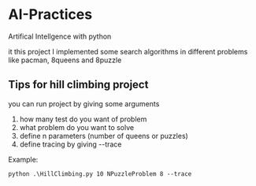 # AI-Practices
Artifical Intellgence with python

it this project I implemented some search algorithms in different problems like pacman, 8queens and 8puzzle

<h2>Tips for hill climbing project</h2>

<p>you can run project by giving some arguments</p>

<ol>
  <li>how many test do you want of problem</li>
  <li>what problem do you want to solve</li>
  <li>define n parameters (number of queens or puzzles)</li>
  <li>define tracing by giving --trace</li>
</ol>

<p>Example:</p>

<code>python .\HillClimbing.py 10 NPuzzleProblem 8 --trace</code>
